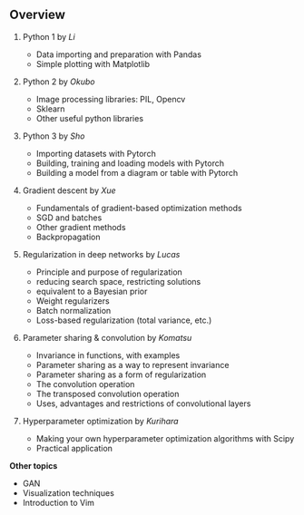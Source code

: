 ## Overview
1. Python 1 by *Li*
   - Data importing and preparation with Pandas
   - Simple plotting with Matplotlib

2. Python 2 by *Okubo*
   - Image processing libraries: PIL, Opencv
   - Sklearn
   - Other useful python libraries
 
3. Python 3 by *Sho*
   - Importing datasets with Pytorch
   - Building, training and loading models with Pytorch
   - Building a model from a diagram or table with Pytorch

4. Gradient descent by *Xue*
   - Fundamentals of gradient-based optimization methods
   - SGD and batches
   - Other gradient methods
   - Backpropagation
 
5. Regularization in deep networks by *Lucas*
   - Principle and purpose of regularization
	- reducing search space, restricting solutions
	- equivalent to a Bayesian prior
   - Weight regularizers
   - Batch normalization
   - Loss-based regularization (total variance, etc.)
 
6. Parameter sharing & convolution by *Komatsu*
   - Invariance in functions, with examples
   - Parameter sharing as a way to represent invariance
   - Parameter sharing as a form of regularization
   - The convolution operation
   - The transposed convolution operation
   - Uses, advantages and restrictions of convolutional layers
 
7. Hyperparameter optimization by *Kurihara*
   - Making your own hyperparameter optimization algorithms with Scipy 
   - Practical application

**Other topics**
   - GAN
   - Visualization techniques
   - Introduction to Vim
